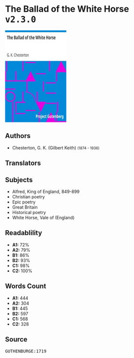 # The Ballad of the White Horse <kbd>v2.3.0</kbd>

![](./cover.medium.jpg "")

## Authors


 - Chesterton, G. K. (Gilbert Keith) <small>(1874 - 1936)</small>

## Translators



## Subjects


 - Alfred, King of England, 849-899
 - Christian poetry
 - Epic poetry
 - Great Britain
 - Historical poetry
 - White Horse, Vale of (England)

## Readablility


 - **A1:** 72%
 - **A2:** 79%
 - **B1:** 86%
 - **B2:** 93%
 - **C1:** 98%
 - **C2:** 100%

## Words Count


 - **A1:** 444
 - **A2:** 304
 - **B1:** 445
 - **B2:** 597
 - **C1:** 568
 - **C2:** 328

## Source


<kbd>GUTHENBURGE:1719</kbd>
